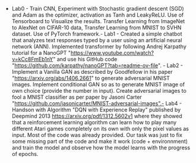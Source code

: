 - Lab0 - Train CNN, Experiment with Stochastic gradient descent (SGD) and Adam as the optimizer, activation as Tanh and LeakyReLU. Use of Tensorboard to Visualize the results. Transfer Learning from ImageNet to AlexNet on CIFAR-10 data, Transfer Learning from MNIST to SVHN dataset. Use of PyTorch framework.- Lab1 - Created a simple chatbot that analyzes text responses typed by a user using an artificial neural network (ANN). Implemented transformer by following Andrej Karpathy tutorial for a NanoGPT "https://www.youtube.com/watch?v=kCc8FmEb1nY" and use his GitHub code "https://github.com/karpathy/nanoGPT?tab=readme-ov-file". - Lab2 - Implement a Vanilla GAN as described by Goodfellow in his paper "https://arxiv.org/abs/1406.2661" to generate adversarial MNIST images. Implement conditional GAN so as to generate MNIST image of own choice (provide the number in input). Create adversarial images to fool a MNIST classifier as per paper by Jasoni Carter "https://github.com/jasonicarter/MNIST-adversarial-images".- Lab4 - Handson with Algorithm "DQN with Experience Replay" published by Deepmind 2013 https://arxiv.org/pdf/1312.5602v1 where they showed that a reinforcement learning algorithm can learn how to play many different Atari games completely on its own with only the pixel values as input. Most of the code was already provided. Our task was just to fix some missing part of the code and make it work (code + environnment) and train the model and observe how the model learns with the progress of epochs.
